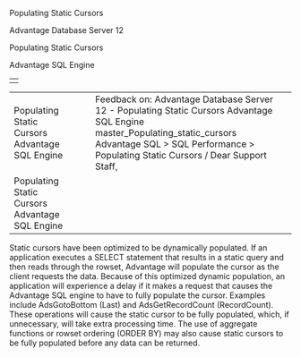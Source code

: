 Populating Static Cursors




Advantage Database Server 12  

Populating Static Cursors

Advantage SQL Engine

|  |
| --- |
|  |

|  |  |  |  |  |
| --- | --- | --- | --- | --- |
| Populating Static Cursors  Advantage SQL Engine |  |  | Feedback on: Advantage Database Server 12 - Populating Static Cursors Advantage SQL Engine master\_Populating\_static\_cursors Advantage SQL > SQL Performance > Populating Static Cursors / Dear Support Staff, |  |
| Populating Static Cursors  Advantage SQL Engine |  |  |  |  |

Static cursors have been optimized to be dynamically populated. If an application executes a SELECT statement that results in a static query and then reads through the rowset, Advantage will populate the cursor as the client requests the data. Because of this optimized dynamic population, an application will experience a delay if it makes a request that causes the Advantage SQL engine to have to fully populate the cursor. Examples include AdsGotoBottom (Last) and AdsGetRecordCount (RecordCount). These operations will cause the static cursor to be fully populated, which, if unnecessary, will take extra processing time. The use of aggregate functions or rowset ordering (ORDER BY) may also cause static cursors to be fully populated before any data can be returned.